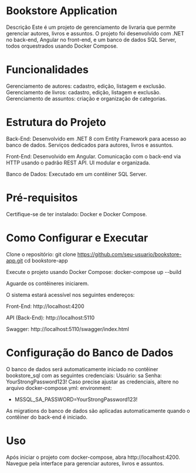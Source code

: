 # Bookstore Application
Descrição
Este é um projeto de gerenciamento de livraria que permite gerenciar autores, livros e assuntos. O projeto foi desenvolvido com .NET no back-end, Angular no front-end, e um banco de dados SQL Server, todos orquestrados usando Docker Compose.

# Funcionalidades
Gerenciamento de autores: cadastro, edição, listagem e exclusão.
Gerenciamento de livros: cadastro, edição, listagem e exclusão.
Gerenciamento de assuntos: criação e organização de categorias.

# Estrutura do Projeto

Back-End:
Desenvolvido em .NET 8 com Entity Framework para acesso ao banco de dados.
Serviços dedicados para autores, livros e assuntos.

Front-End:
Desenvolvido em Angular.
Comunicação com o back-end via HTTP usando o padrão REST API.
UI modular e organizada.

Banco de Dados:
Executado em um contêiner SQL Server.

# Pré-requisitos
Certifique-se de ter instalado:
Docker e Docker Compose.

# Como Configurar e Executar
Clone o repositório:
git clone https://github.com/seu-usuario/bookstore-app.git
cd bookstore-app

Execute o projeto usando Docker Compose:
docker-compose up --build

Aguarde os contêineres iniciarem. 

O sistema estará acessível nos seguintes endereços:

Front-End: http://localhost:4200

API (Back-End): http://localhost:5110

Swagger: http://localhost:5110/swagger/index.html

# Configuração do Banco de Dados
O banco de dados será automaticamente iniciado no contêiner bookstore_sql com as seguintes credenciais:
Usuário: sa
Senha: YourStrongPassword123!
Caso precise ajustar as credenciais, altere no arquivo docker-compose.yml:
environment:
  - MSSQL_SA_PASSWORD=YourStrongPassword123!

As migrations do banco de dados são aplicadas automaticamente quando o contêiner do back-end é iniciado.

# Uso
Após iniciar o projeto com docker-compose, abra http://localhost:4200.
Navegue pela interface para gerenciar autores, livros e assuntos.